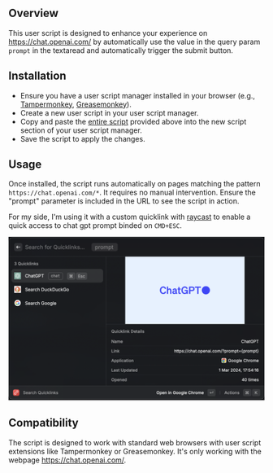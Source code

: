 ## Overview

This user script is designed to enhance your experience on https://chat.openai.com/ by automatically use the value in the query param `prompt` in the textaread and automatically trigger the submit button.

## Installation
- Ensure you have a user script manager installed in your browser (e.g., [Tampermonkey](https://github.com/Tampermonkey/tampermonkey), [Greasemonkey](https://github.com/greasemonkey/greasemonkey)).
- Create a new user script in your user script manager.
- Copy and paste the [entire script](./userscript.js) provided above into the new script section of your user script manager.
- Save the script to apply the changes.

## Usage
Once installed, the script runs automatically on pages matching the pattern `https://chat.openai.com/*`. It requires no manual intervention. Ensure the "prompt" parameter is included in the URL to see the script in action.

For my side, I'm using it with a custom quicklink with [raycast](https://www.raycast.com/) to enable a quick access to chat gpt prompt binded on `CMD+ESC`.

![raycast setup](./raycast_setup.png)


## Compatibility
The script is designed to work with standard web browsers with user script extensions like Tampermonkey or Greasemonkey.
It's only working with the webpage https://chat.openai.com/.
